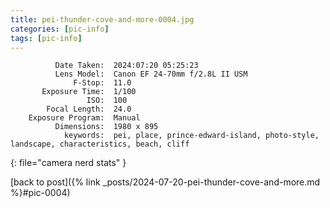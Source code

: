 ```yaml
---
title: pei-thunder-cove-and-more-0004.jpg
categories: [pic-info]
tags: [pic-info]
---
```


```text
          Date Taken:  2024:07:20 05:25:23
          Lens Model:  Canon EF 24-70mm f/2.8L II USM
              F-Stop:  11.0
       Exposure Time:  1/100
                 ISO:  100
        Focal Length:  24.0
    Exposure Program:  Manual
          Dimensions:  1980 x 895
            keywords:  pei, place, prince-edward-island, photo-style, landscape, characteristics, beach, cliff
```
{: file="camera nerd stats" }

[back to post]({% link _posts/2024-07-20-pei-thunder-cove-and-more.md %}#pic-0004)